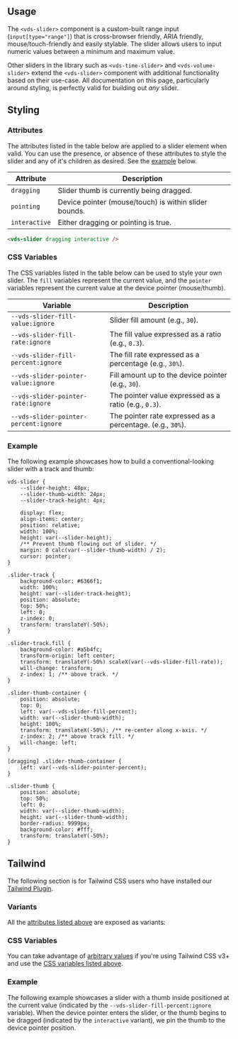 ## Usage

The `<vds-slider>` component is a custom-built range input (`input[type="range"]`) that is cross-browser
friendly, ARIA friendly, mouse/touch-friendly and easily stylable. The slider allows users
to input numeric values between a minimum and maximum value.

Other sliders in the library such as `<vds-time-slider>` and `<vds-volume-slider>` extend the
`<vds-slider>` component with additional functionality based on their use-case. All documentation on
this page, particularly around styling, is perfectly valid for building out _any_ slider.

<slot name="usage" />

## Styling

### Attributes

The attributes listed in the table below are applied to a slider element when valid. You can
use the presence, or absence of these attributes to style the slider and any of it's children as
desired. See the [example](#example) below.

| Attribute     | Description                                           |
| ------------- | ----------------------------------------------------- |
| `dragging`    | Slider thumb is currently being dragged.              |
| `pointing`    | Device pointer (mouse/touch) is within slider bounds. |
| `interactive` | Either dragging or pointing is true.                  |

```html
<vds-slider dragging interactive />
```

### CSS Variables

The CSS variables listed in the table below can be used to style your own slider. The `fill`
variables represent the current value, and the `pointer` variables represent the current value
at the device pointer (mouse/thumb).

| Variable                              | Description                                                |
| ------------------------------------- | ---------------------------------------------------------- |
| `--vds-slider-fill-value:ignore`      | Slider fill amount (e.g., `30`).                           |
| `--vds-slider-fill-rate:ignore`       | The fill value expressed as a ratio (e.g., `0.3`).         |
| `--vds-slider-fill-percent:ignore`    | The fill rate expressed as a percentage (e.g., `30%`).     |
| `--vds-slider-pointer-value:ignore`   | Fill amount up to the device pointer (e.g., `30`).         |
| `--vds-slider-pointer-rate:ignore`    | The pointer value expressed as a ratio (e.g., `0.3`).      |
| `--vds-slider-pointer-percent:ignore` | The pointer rate expressed as a percentage. (e.g., `30%`). |

### Example

The following example showcases how to build a conventional-looking slider with a track and thumb:

<slot name="example" />

```css:copy
vds-slider {
	--slider-height: 48px;
	--slider-thumb-width: 24px;
	--slider-track-height: 4px;

	display: flex;
	align-items: center;
	position: relative;
	width: 100%;
	height: var(--slider-height);
	/** Prevent thumb flowing out of slider. */
	margin: 0 calc(var(--slider-thumb-width) / 2);
	cursor: pointer;
}

.slider-track {
	background-color: #6366f1;
	width: 100%;
	height: var(--slider-track-height);
	position: absolute;
	top: 50%;
	left: 0;
	z-index: 0;
	transform: translateY(-50%);
}

.slider-track.fill {
	background-color: #a5b4fc;
	transform-origin: left center;
	transform: translateY(-50%) scaleX(var(--vds-slider-fill-rate));
	will-change: transform;
	z-index: 1; /** above track. */
}

.slider-thumb-container {
	position: absolute;
	top: 0;
	left: var(--vds-slider-fill-percent);
	width: var(--slider-thumb-width);
	height: 100%;
	transform: translateX(-50%); /** re-center along x-axis. */
	z-index: 2; /** above track fill. */
	will-change: left;
}

[dragging] .slider-thumb-container {
	left: var(--vds-slider-pointer-percent);
}

.slider-thumb {
	position: absolute;
	top: 50%;
	left: 0;
	width: var(--slider-thumb-width);
	height: var(--slider-thumb-width);
	border-radius: 9999px;
	background-color: #fff;
	transform: translateY(-50%);
}
```

## Tailwind

The following section is for Tailwind CSS users who have installed our [Tailwind Plugin](../../../libraries/tailwind.md).

### Variants

All the [attributes listed above](#attributes) are exposed as variants:

<slot name="tw-variants" />

### CSS Variables

You can take advantage of [arbitrary values](https://tailwindcss.com/docs/adding-custom-styles#using-arbitrary-values)
if you're using Tailwind CSS v3+ and use the [CSS variables listed above](#css-variables).

<slot name="tw-variables" />

### Example

The following example showcases a slider with a thumb inside positioned at the current value
(indicated by the `--vds-slider-fill-percent:ignore` variable). When the device pointer enters the slider,
or the thumb begins to be dragged (indicated by the `interactive` variant), we pin the thumb to the
device pointer position.

<slot name="tw-example" />
